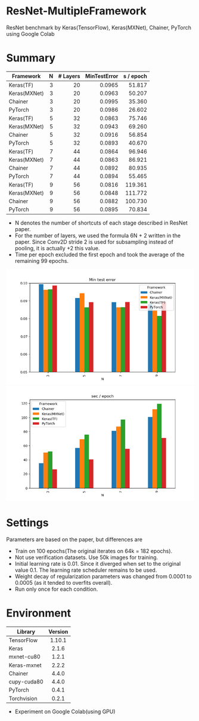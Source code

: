 # ResNet-MultipleFramework
ResNet benchmark by Keras(TensorFlow), Keras(MXNet), Chainer, PyTorch using Google Colab

# Summary
| Framework    | N | # Layers | MinTestError | s / epoch |
|--------------|--:|---------:|-------------:|----------:|
| Keras(TF)    | 3 | 20       | 0.0965       | 51.817    |
| Keras(MXNet) | 3 | 20       | 0.0963       | 50.207    |
| Chainer      | 3 | 20       | 0.0995       | 35.360    |
| PyTorch      | 3 | 20       | 0.0986       | 26.602    |
| Keras(TF)    | 5 | 32       | 0.0863       | 75.746    |
| Keras(MXNet) | 5 | 32       | 0.0943       | 69.260    |
| Chainer      | 5 | 32       | 0.0916       | 56.854    |
| PyTorch      | 5 | 32       | 0.0893       | 40.670    |
| Keras(TF)    | 7 | 44       | 0.0864       | 96.946    |
| Keras(MXNet) | 7 | 44       | 0.0863       | 86.921    |
| Chainer      | 7 | 44       | 0.0892       | 80.935    |
| PyTorch      | 7 | 44       | 0.0894       | 55.465    |
| Keras(TF)    | 9 | 56       | 0.0816       | 119.361   |
| Keras(MXNet) | 9 | 56       | 0.0848       | 111.772   |
| Chainer      | 9 | 56       | 0.0882       | 100.730   |
| PyTorch      | 9 | 56       | 0.0895       | 70.834    |

* N denotes the number of shortcuts of each stage described in ResNet paper.
* For the number of layers, we used the formula 6N + 2 written in the paper. Since Conv2D stride 2 is used for subsampling instead of pooling, it is actually +2 this value.
* Time per epoch excluded the first epoch and took the average of the remaining 99 epochs.

![](images/min_test_error.png)
![](images/times.png)

# Settings
Parameters are based on the paper, but differences are

* Train on 100 epochs(The original iterates on 64k = 182 epochs).
* Not use verification datasets. Use 50k images for training.
* Initial learning rate is 0.01. Since it diverged when set to the original value 0.1. The learning rate scheduler remains to be used.
* Weight decay of regularization parameters was changed from 0.0001 to 0.0005 (as it tended to overfits overall).
* Run only once for each condition.

# Environment
| Library     | Version |
|-------------|:-------:|
| TensorFlow  | 1.10.1  |
| Keras       | 2.1.6   |
| mxnet-cu80  | 1.2.1   |
| Keras-mxnet | 2.2.2   |
| Chainer     | 4.4.0   |
| cupy-cuda80 | 4.4.0   |
| PyTorch     | 0.4.1   |
| Torchvision | 0.2.1   |

* Experiment on Google Colab(using GPU)
